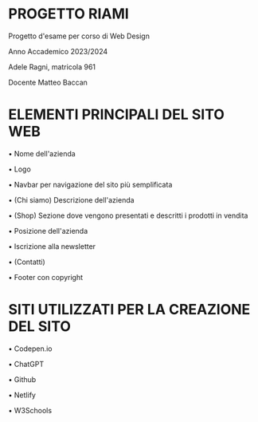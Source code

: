 # PROGETTO RIAMI

Progetto d'esame per corso  di Web Design

Anno Accademico 2023/2024

Adele Ragni, matricola 961

Docente Matteo Baccan

# ELEMENTI PRINCIPALI DEL SITO WEB
• Nome dell'azienda

• Logo

• Navbar per navigazione del sito più semplificata

• (Chi siamo) Descrizione dell'azienda

• (Shop) Sezione dove vengono presentati e descritti i prodotti in vendita

• Posizione dell'azienda

• Iscrizione alla newsletter

• (Contatti)

• Footer con copyright

# SITI UTILIZZATI PER LA CREAZIONE  DEL SITO

• Codepen.io

• ChatGPT

• Github

• Netlify

• W3Schools

